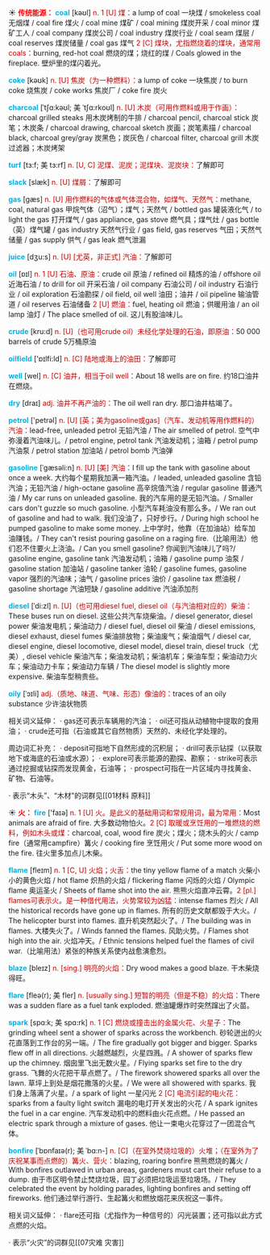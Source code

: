 ☀ <font color="red">**传统能源：**</font>
<font color="sky blue">**coal**</font> [kəʊl] 
<font color="#c00000">n. 1 [U] 煤：</font>a lump of coal 一块煤 / smokeless coal 无烟煤 / coal fire 煤火 / coal mine 煤矿 / coal mining 煤炭开采 / coal minor 煤矿工人 / coal company 煤炭公司 / coal industry 煤炭行业 / coal seam 煤层 / coal reserves 煤炭储量 / coal gas 煤气 <font color="#c00000">2 [C] 煤块，尤指燃烧着的煤块，通常用coals：</font>burning, red-hot coal 燃烧的煤；烧红的煤 / Coals glowed in the fireplace. 壁炉里的煤闪着光。

<font color="sky blue">**coke**</font> [kəʊk] 
<font color="#c00000">n. [U] 焦炭（为一种燃料）：</font>a lump of coke 一块焦炭 / to burn coke 烧焦炭 / coke works 焦炭厂 / coke fire 炭火
                      
<font color="sky blue">**charcoal**</font> [ˈtʃɑ:kəʊl; 美 ˈtʃɑ:rkoʊl]
<font color="#c00000">n. [U] 木炭（可用作燃料或用于作画）：</font>charcoal grilled steaks 用木炭烤制的牛排 / charcoal pencil, charcoal stick 炭笔；木炭条 / charcoal drawing, charcoal sketch 炭画；炭笔素描 / charcoal black, charcoal grey/gray 炭黑色；炭灰色 / charcoal filter, charcoal grill 木炭过滤器；木炭烤架
           
<font color="sky blue">**turf**</font> [tɜ:f; 美 tɜ:rf]
<font color="#c00000">n. [U, C] 泥煤、泥炭；泥煤块、泥炭块：</font>了解即可

<font color="sky blue">**slack**</font> [slæk]
<font color="#c00000">n. [U] 煤屑：</font>了解即可

<font color="sky blue">**gas**</font> [ɡæs] 
<font color="#c00000">n. [U] 用作燃料的气体或气体混合物，如煤气、天然气：</font>methane, coal, natural gas 甲烷气体（沼气）；煤气；天然气 / bottled gas 罐装液化气 / to light the gas 打开煤气 / gas appliance, gas stove 燃气具；煤气灶 / gas bottle（英）煤气罐 / gas industry 天然气行业 / gas field, gas reserves 气田；天然气储量 / gas supply 供气 / gas leak 燃气泄漏

<font color="sky blue">**juice**</font> [dӡu:s] 
<font color="#c00000">n. [U] [尤英，非正式] 汽油：</font>了解即可

<font color="sky blue">**oil**</font> [ɒɪl] 
<font color="#c00000">n. 1 [U] 石油、原油：</font>crude oil 原油 / refined oil 精炼的油 / offshore oil 近海石油 / to drill for oil 开采石油 / oil company 石油公司 / oil industry 石油行业 / oil exploration 石油勘探 / oil field, oil well 油田；油井 / oil pipeline 输油管道 / oil reserves 石油储备 <font color="#c00000">2 [U] 燃油：</font>fuel, heating oil 燃油；供暖用油 / an oil lamp 油灯 / The place smelled of oil. 这儿有股油味儿。
           
<font color="sky blue">**crude**</font> [kru:d]
<font color="#c00000">n. [U]（也可用crude oil）未经化学处理的石油，即原油：</font>50 000 barrels of crude 5万桶原油

<font color="sky blue">**oilfield**</font> ['ɒɪlfi:ld] 
<font color="#c00000">n. [C] 陆地或海上的油田：</font>了解即可

<font color="sky blue">**well**</font> [wel] 
<font color="#c00000">n. [C] 油井，相当于oil well：</font>About 18 wells are on fire. 约18口油井在燃烧。

<font color="sky blue">**dry**</font> [draɪ] 
<font color="#c00000">adj. 油井不再产油的：</font>The oil well ran dry. 那口油井枯竭了。

<font color="sky blue">**petrol**</font> ['petrəl] 
<font color="#c00000">n. [U] [英；美为gasoline或gas]（汽车、发动机等用作燃料的）汽油：</font>lead-free, unleaded petrol 无铅汽油 / The air smelled of petrol. 空气中弥漫着汽油味儿。/ petrol engine, petrol tank 汽油发动机；油箱 / petrol pump 汽油泵 / petrol station 加油站 / petrol bomb 汽油弹
           
<font color="sky blue">**gasoline**</font> [ˈgæsəli:n]
<font color="#c00000">n. [U] [美] 汽油：</font>I fill up the tank with gasoline about once a week. 大约每个星期我加满一箱汽油。/ leaded, unleaded gasoline 含铅汽油；无铅汽油 / high-octane gasoline 高辛烷值汽油 / regular gasoline 普通汽油 / My car runs on unleaded gasoline. 我的汽车用的是无铅汽油。/ Smaller cars don't guzzle so much gasoline. 小型汽车耗油没有那么多。/ We ran out of gasoline and had to walk. 我们没油了，只好步行。/ During high school he pumped gasoline to make some money. 上中学时，他靠（在加油站）给车加油赚钱。/ They can't resist pouring gasoline on a raging fire.（比喻用法）他们忍不住要火上浇油。/ Can you smell gasoline? 你闻到汽油味儿了吗?/ gasoline engine, gasoline tank 汽油发动机；油箱 / gasoline pump 油泵 / gasoline station 加油站 / gasoline tanker 油轮 / gasoline fumes, gasoline vapor 强烈的汽油味；油气 / gasoline prices 油价 / gasoline tax 燃油税 / gasoline shortage 汽油短缺 / gasoline additive 汽油添加剂           

<font color="sky blue">**diesel**</font> [ˈdi:zl]
<font color="#c00000">n. [U]（也可用diesel fuel, diesel oil（与汽油相对应的）柴油：</font>These buses run on diesel. 这些公共汽车烧柴油。/ diesel generator, diesel power 柴油发电机；柴油动力 / diesel fuel, diesel oil 柴油 / diesel emissions, diesel exhaust, diesel fumes 柴油排放物；柴油废气；柴油烟气 / diesel car, diesel engine, diesel locomotive, diesel model, diesel train, diesel truck（尤美）, diesel vehicle 柴油汽车；柴油发动机；柴油机车；柴油车型；柴油动力火车；柴油动力卡车；柴油动力车辆 / The diesel model is slightly more expensive. 柴油车型稍贵些。
           
<font color="sky blue">**oily**</font> [ˈɔɪli]
<font color="#c00000">adj.（质地、味道、气味、形态）像油的：</font>traces of an oily substance 少许油状物质

相关词义延伸：
· gas还可表示车辆用的汽油；
· oil还可指从动植物中提取的食用油；
· crude还可指（石油或其它自然物质）天然的、未经化学处理的。

周边词汇补充：
· deposit可指地下自然形成的沉积层；
· drill可表示钻探（以获取地下或海底的石油或水源）；
· explore可表示能源的勘探、勘察；
· strike可表示通过挖掘或钻探而发现黄金，石油等；
· prospect可指在一片区域内寻找黄金、矿物、石油等。

· 表示“木头”、“木材”的词群见[[01材料 原料]]

☀ <font color="red">**火：**</font>
<font color="sky blue">**fire**</font> ['faɪə] 
<font color="#c00000">n. 1 [U] 火。是此义的基础用词和常规用词，最为常用：</font>Most animals are afraid of fire. 大多数动物怕火。<font color="#c00000">2 [C] 取暖或烹饪用的一堆燃烧的燃料，例如木头或煤：</font>charcoal, coal, wood fire 炭火；煤火；烧木头的火 / camp fire（通常用campfire）篝火 / cooking fire 烹饪用火 / Put some more wood on the fire. 往火里多加点儿木柴。

<font color="sky blue">**flame**</font> [fleɪm] 
<font color="#c00000">n. 1 [C, U] 火焰；火舌：</font>the tiny yellow flame of a match 火柴小小的黄色火焰 / hot flame 炽热的火焰 / flickering flame 闪烁的火焰 / Olympic flame 奥运圣火 / Sheets of flame shot into the air. 熊熊火焰直冲云霄。<font color="#c00000">2 [pl.] flames可表示火。是一种借代用法，火势常较为凶猛：</font>intense flames 烈火 / All the historical records have gone up in flames. 所有的历史文献都毁于大火。/ The helicopter burst into flames. 直升机突然起火了。/ The building was in flames. 大楼失火了。/ Winds fanned the flames. 风助火势。/ Flames shot high into the air. 火焰冲天。/ Ethnic tensions helped fuel the flames of civil war.（比喻用法）紧张的种族关系使内战愈演愈烈。
                      
<font color="sky blue">**blaze**</font> [bleɪz]
<font color="#c00000">n. [sing.] 明亮的火焰：</font>Dry wood makes a good blaze. 干木柴烧得旺。
           
<font color="sky blue">**flare**</font> [fleə(r); 美 fler]
<font color="#c00000">n. [usually sing.] 短暂的明亮（但是不稳）的火焰：</font>There was a sudden flare as a fuel tank exploded. 燃油罐爆炸时突然蹿出了火苗。

<font color="sky blue">**spark**</font> [spɑ:k; 美 spɑ:rk]
<font color="#c00000">n. 1 [C] 燃烧或撞击出的金属火花、火星子：</font>The grinding wheel sent a shower of sparks across the workbench. 砂轮迸出的火花直落到工作台的另一端。/ The fire gradually got bigger and bigger. Sparks flew off in all directions. 火越燃越烈，火星四溅。/ A shower of sparks flew up the chimney. 烟囱里飞出无数火星。/ Flying sparks set fire to the dry grass. 飞舞的火花把干草点燃了。/ The firework showered sparks all over the lawn. 草坪上到处是烟花撒落的火星。/ We were all showered with sparks. 我们身上落满了火星。/ a spark of light 一星闪光 <font color="#c00000">2 [C] 电流引起的电火花：</font>sparks from a faulty light switch 漏电的电灯开关发出的火花 / A spark ignites the fuel in a car engine. 汽车发动机中的燃料由火花点燃。/ He passed an electric spark through a mixture of gases. 他让一束电火花穿过了一团混合气体。
           
<font color="sky blue">**bonfire**</font> [ˈbɒnfaɪə(r); 美 ˈbɑ:n-]
<font color="#c00000">n. [C]（在室外焚烧垃圾的）火堆；（在室外为了庆祝某事而点燃的）篝火、营火：</font>blazing, roaring bonfire 熊熊燃烧的篝火 / With bonfires outlawed in urban areas, gardeners must cart their refuse to a dump. 由于市区明令禁止焚烧垃圾，园丁必须把垃圾运至垃圾场。/ They celebrated the event by holding parades, lighting bonfires and setting off fireworks. 他们通过举行游行、生起篝火和燃放烟花来庆祝这一事件。

相关词义延伸：
· flare还可指（尤指作为一种信号的）闪光装置；还可指以此方式点燃的火焰。

· 表示“火灾”的词群见[[07灾难 灾害]]

